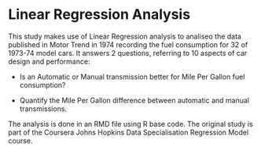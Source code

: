 # Linear Regression Analysis
This study makes use of Linear Regression analysis to analiseo the data published in Motor Trend in 1974 recording the fuel consumption for 32 of 1973-74 model cars.  It answers 2 questions, referring to 10 aspects of car design and performance:

* Is an Automatic or Manual transmission better for Mile Per Gallon fuel consumption?

* Quantify the Mile Per Gallon difference between automatic and manual transmissions.

The analysis is done in an RMD file using R base code.
The original study is part of the Coursera Johns Hopkins Data Specialisation Regression Model course.
